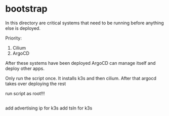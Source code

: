 # bootstrap
In this directory are critical systems that need to be running before anything else is deployed.

Priority:
1. Cilium
2. ArgoCD

After these systems have been deployed ArgoCD can manage itself and deploy other apps.

Only run the script once. It installs k3s and then cilium. After that argocd takes over deploying the rest

run script as root!!!
##

add advertising ip for k3s
add tsln for k3s